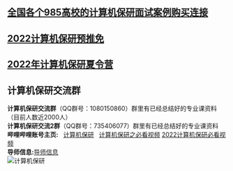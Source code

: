 ## [全国各个985高校的计算机保研面试案例购买连接](https://mianbaoduo.com/o/jsjby/work) 
## [2022计算机保研预推免](https://github.com/jisuanjibaoyan2022/jsjby_2022/blob/main/计算机保研预推免通知.md) 
## [2022年计算机保研夏令营](https://github.com/jisuanjibaoyan2022/jsjby_2022/blob/main/计算机保研夏令营.md) 


## 计算机保研交流群

**计算机保研交流群**（QQ群号：1080150860）群里有已经总结好的专业课资料（目前人数近2000人）<br />
**计算机保研交流2群**（QQ群号：735406077）群里有已经总结好的专业课资料<br />
**哔哩哔哩账号主页:** &nbsp; [计算机保研](https://space.bilibili.com/258646084) &nbsp; [计算机保研之必看视频](https://www.bilibili.com/video/BV1er4y1t756?share_source=copy_web) [2022计算机保研必看视频](https://www.bilibili.com/video/BV1er4y1t756?share_source=copy_web)<br />
**导师信息:**[导师信息](http://www.csig.org.cn/detail/3463)<br />
![计算机保研](https://github.com/jisuanjibaoyan2022/jsjby_2022/blob/main/bilibili.png)
